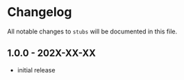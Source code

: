 # Changelog

All notable changes to `stubs` will be documented in this file.

## 1.0.0 - 202X-XX-XX

- initial release

